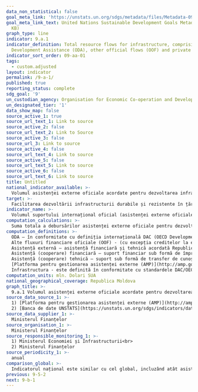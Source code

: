 ```yaml
---
data_non_statistical: false
goal_meta_link: 'https://unstats.un.org/sdgs/metadata/files/Metadata-09-0A-01.pdf '
goal_meta_link_text: United Nations Sustainable Development Goals Metadata (PDF 208
  KB)
graph_type: line
indicator: 9.a.1
indicator_definition: Total resource flows for infrastructure, comprising Official
  Development Assistance (ODA), other official flows (OOF) and private flows
indicator_sort_order: 09-aa-01
tags:
  - custom.adjusted
layout: indicator
permalink: /9-a-1/
published: true
reporting_status: complete
sdg_goal: '9'
un_custodian_agency: Organisation for Economic Co-operation and Development (OECD)
un_designated_tier: '1'
data_show_map: false
source_active_1: true
source_url_text_1: Link to source
source_active_2: false
source_url_text_2: Link to Source
source_active_3: false
source_url_3: Link to source
source_active_4: false
source_url_text_4: Link to source
source_active_5: false
source_url_text_5: Link to source
source_active_6: false
source_url_text_6: Link to source
title: Untitled
national_indicator_available: >-
  Volumul asistenței externe oficiale acordate pentru dezvoltarea infrastructurii
target: >-
  Facilitarea dezvoltării infrastructurii durabile și rezistente în țările în curs de dezvoltare prin suport consolidat financiar, tehnologic și tehnic pentru țările africane, țările cel mai puțin dezvoltate, țările în curs de dezvoltare fără ieșire la mare și statele insulare mici în curs de dezvoltare
indicator_name: >-
  Volumul suportului internațional oficial (asistenței externe oficiale plus alte fluxuri oficiale) acordate pentru dezvoltarea infrastructurii
computation_calculations: >-
  Suma totala a debursărilor asistenței externe oficiale pentru dezvoltare (ODA) și altor fluxuri financiare oficiale (OOF) de la toți donatorii  pentru dezvoltarea infrastructurii.
computation_definitions: >-
  ODA – în conformitate cu definiția internațională DAC (OECD Development Assistance Committee) aceasta reprezintă "fluxurile către țări și teritorii din lista DAC a beneficiarilor de ODA și ale instituțiilor multilaterale care sunt : (i) furnizate de agenții oficiale, inclusiv de guvernele naționale și locale sau de agențiile executive ale acestora; și (ii) fiecare tranzacție este gestionată cu obiectivul principal de promovare a dezvoltării economice și a bunăstării țărilor în curs de dezvoltare; și este de natură concesională și transmite un element de grant de cel puțin 25% (calculat la o rată de reducere de 10%). ( [A se vedea](http://www.oecd.org/dac/stats/officialdevelopmentassistancedefinitionandcoverage.htm) ) <br> 
  Alte fluxuri financiare oficiale (OOF) - (cu excepția creditelor la export sprijinite oficial) sunt definite ca fiind tranzacții efectuate de sectorul oficial care nu îndeplinesc condițiile de eligibilitate ca ODA, fie pentru că nu vizează în primul rând dezvoltarea, fie pentru că nu sunt suficient de concesionale ( [a se vedea](http://www.oecd.org/dac/stats/documentupload/DCDDAC(2016)3FINAL.pdf), Paragraful 24.  <br> 
  Asistență externă – asistență financiară și tehnică acordată Republicii Moldova, Guvernului și/sau altor autorități publice de către comunitatea creditorilor/donatorilor (art.9 din HG nr. 377 din 25.04.2018, cu privire la reglementarea cadrului instituțional și mecanismului de coordonare și management  al asistenței externe).<br> 
  Asistență (cooperare) financiară – suport financiar sub formă de împrumuturi, granturi, inclusiv livrări de bunuri și/sau lucrări pentru implementarea proiectelor/programelor;<br> 
  Asistență (cooperare) tehnică – suport sub formă de transfer de cunoștințe, inclusiv tehnologii, metodologii și tehnici în cadrul proiectelor/programelor;<br> 
  [Platforma pentru gestionarea asistenței externe (AMP)](http://amp.gov.md/TEMPLATE/ampTemplate/dashboard/build/index.html) – sistem informațional automatizat accesibil on-line, în cadrul căruia este încărcată și stocată informația privind proiectele/programele de asistență externă din Republica Moldova.<br> 
  Infrastructura - este definită în conformitate cu standardele DAC/OECD și cuprinde toate codurile sectoriale conform clasificării CRS din secțiunea 200, sub-secțiunile : 210 „Transport și depozitare”, 220 „Comunicațiile”, 230 „Generarea și furnizarea energiei”, 240 „Serviciile financiare și bancare” și 250 „Afaceri și alte servicii”  ( [a se vedea aici](http://www.oecd.org/dac/stats/purposecodessectorclassification.htm) )
computation_units: mln. Dolari SUA
national_geographical_coverage: Republica Moldova
graph_title: >-
  9.a.1 Volumul asistenței externe oficiale acordate pentru dezvoltarea infrastructurii
source_data_source_1: >-
  1) [Platforma pentru gestionarea asistenței externe (AMP)](http://amp.gov.md/portal/sites/default/files/inline/amp-planul_de_gestiune_a_datelor_0.pdf) <br> 
  2) [Banca de date UNSTATS](https://unstats.un.org/sdgs/indicators/database/)
source_data_supplier_1: >-
  Ministerul Finanțelor
source_organisation_1: >-
  Ministerul Finanțelor
source_responsible_monitoring_1: >-
  1) Ministerul Economiei și Infrastructurii<br> 
  2) Ministerul Finanțelor
source_periodicity_1: >-
  anual
comparison_global: >-
  Indicatorul național este similar cu cel global, incluzând atât asistenta externa pentru dezvoltare, cât si alte fluxuri financiare oficiale
previous: 9-5-2
next: 9-b-1
---
```

